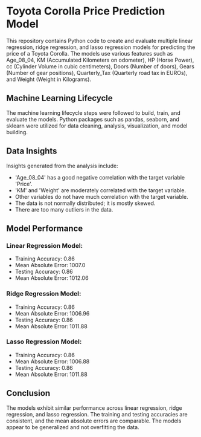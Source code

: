 # Toyota Corolla Price Prediction Model

This repository contains Python code to create and evaluate multiple linear regression, ridge regression, and lasso regression models for predicting the price of a Toyota Corolla. The models use various features such as Age_08_04, KM (Accumulated Kilometers on odometer), HP (Horse Power), cc (Cylinder Volume in cubic centimeters), Doors (Number of doors), Gears (Number of gear positions), Quarterly_Tax (Quarterly road tax in EUROs), and Weight (Weight in Kilograms).

## Machine Learning Lifecycle

The machine learning lifecycle steps were followed to build, train, and evaluate the models. Python packages such as pandas, seaborn, and sklearn were utilized for data cleaning, analysis, visualization, and model building.

## Data Insights

Insights generated from the analysis include:

- 'Age_08_04' has a good negative correlation with the target variable 'Price'.
- 'KM' and 'Weight' are moderately correlated with the target variable.
- Other variables do not have much correlation with the target variable.
- The data is not normally distributed; it is mostly skewed.
- There are too many outliers in the data.

## Model Performance

### Linear Regression Model:

- Training Accuracy: 0.86
- Mean Absolute Error: 1007.0
- Testing Accuracy: 0.86
- Mean Absolute Error: 1012.06

### Ridge Regression Model:

- Training Accuracy: 0.86
- Mean Absolute Error: 1006.96
- Testing Accuracy: 0.86
- Mean Absolute Error: 1011.88

### Lasso Regression Model:

- Training Accuracy: 0.86
- Mean Absolute Error: 1006.88
- Testing Accuracy: 0.86
- Mean Absolute Error: 1011.88

## Conclusion

The models exhibit similar performance across linear regression, ridge regression, and lasso regression. The training and testing accuracies are consistent, and the mean absolute errors are comparable. The models appear to be generalized and not overfitting the data.
